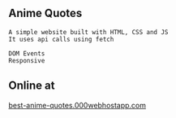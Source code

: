 ## Anime Quotes
    A simple website built with HTML, CSS and JS
    It uses api calls using fetch 

    DOM Events
    Responsive

## Online at 
[best-anime-quotes.000webhostapp.com](View)
